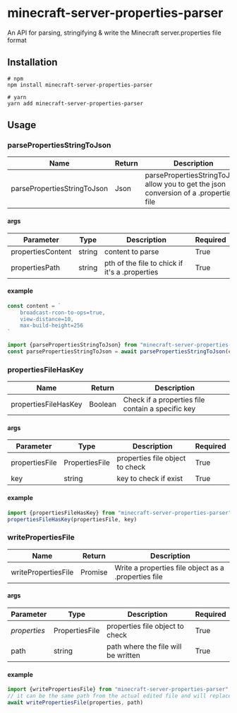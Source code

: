 # minecraft-server-properties-parser

An API for parsing, stringifying & write the Minecraft server.properties file format

## Installation

```shell
# npm
npm install minecraft-server-properties-parser

# yarn
yarn add minecraft-server-properties-parser
```



## Usage

### parsePropertiesStringToJson

| Name                      | Return                  | Description                                                  |
| ------------------------- | ----------------------- | ------------------------------------------------------------ |
| parsePropertiesStringToJson | Json<PropertiesFile> | parsePropertiesStringToJson allow you to get the json conversion of a .properties file |

#### args

| Parameter         | Type   | Description                                     | Required |
| ------------------| ------ | ------------------------------------------------| -------- |
| propertiesContent | string | content to parse                                | True     |
| propertiesPath    | string | pth of the file to chick if it's a .properties  | True     |

#### example

```typescript
const content = `
    broadcast-rcon-to-ops=true,
    view-distance=10,
    max-build-height=256
`

import {parsePropertiesStringToJson} from "minecraft-server-properties-parser"
const parsePropertiesStringToJson = await parsePropertiesStringToJson(content, path)

```



### propertiesFileHasKey

| Name                 | Return  | Description                                       |
| -------------------- | ------- | ------------------------------------------------- |
| propertiesFileHasKey | Boolean | Check if a properties file contain a specific key |

#### args

| Parameter      | Type           | Description                     | Required |
| -------------- | -------------- | ------------------------------- | -------- |
| propertiesFile | PropertiesFile | properties file object to check | True     |
| key            | string         | key to check if exist           | True     |

#### example

```typescript
import {propertiesFileHasKey} from "minecraft-server-properties-parser"
propertiesFileHasKey(propertiesFile, key)

```



### writePropertiesFile

| Name                | Return        | Description                                          |
| ------------------- | ------------- | ---------------------------------------------------- |
| writePropertiesFile | Promise<void> | Write a properties file object as a .properties file |

#### args

| Parameter    | Type           | Description                         | Required |
| ------------ | -------------- | ----------------------------------- | -------- |
| *properties* | PropertiesFile | properties file object to check     | True     |
| path         | string         | path where the file will be written | True     |

#### example

```typescript
import {writePropertiesFile} from "minecraft-server-properties-parser"
// it can be the same path from the actual edited file and will replace the old with the new changes
await writePropertiesFile(properties, path)

```

